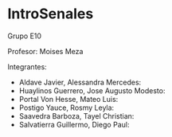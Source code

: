 # IntroSenales
Grupo E10


Profesor: Moises Meza

Integrantes:
- Aldave Javier, Alessandra Mercedes: 
- Huaylinos Guerrero, Jose Augusto Modesto: 
- Portal Von Hesse, Mateo Luis: 
- Postigo Yauce, Rosmy Leyla: 
- Saavedra Barboza, Tayel Christian: 
- Salvatierra Guillermo, Diego Paul: 
